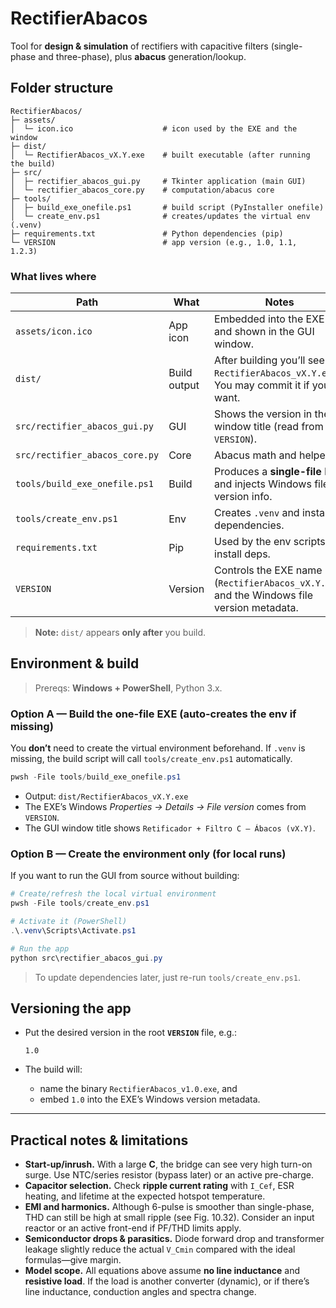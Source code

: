 # RectifierAbacos

Tool for **design & simulation** of rectifiers with capacitive filters (single-phase and three-phase), plus **abacus** generation/lookup.

## Folder structure

```text
RectifierAbacos/
├─ assets/
│  └─ icon.ico                    # icon used by the EXE and the window
├─ dist/
│  └─ RectifierAbacos_vX.Y.exe    # built executable (after running the build)
├─ src/
│  ├─ rectifier_abacos_gui.py     # Tkinter application (main GUI)
│  └─ rectifier_abacos_core.py    # computation/abacus core
├─ tools/
│  ├─ build_exe_onefile.ps1       # build script (PyInstaller onefile)
│  └─ create_env.ps1              # creates/updates the virtual env (.venv)
├─ requirements.txt               # Python dependencies (pip)
└─ VERSION                        # app version (e.g., 1.0, 1.1, 1.2.3)
```

### What lives where

| Path                           | What         | Notes                                                                                     |
| ------------------------------ | ------------ | ----------------------------------------------------------------------------------------- |
| `assets/icon.ico`              | App icon     | Embedded into the EXE and shown in the GUI window.                                        |
| `dist/`                        | Build output | After building you’ll see `RectifierAbacos_vX.Y.exe`. You may commit it if you want.      |
| `src/rectifier_abacos_gui.py`  | GUI          | Shows the version in the window title (read from `VERSION`).                              |
| `src/rectifier_abacos_core.py` | Core         | Abacus math and helpers.                                                                  |
| `tools/build_exe_onefile.ps1`  | Build        | Produces a **single-file** EXE and injects Windows file version info.                     |
| `tools/create_env.ps1`         | Env          | Creates `.venv` and installs dependencies.                                                |
| `requirements.txt`             | Pip          | Used by the env scripts to install deps.                                                  |
| `VERSION`                      | Version      | Controls the EXE name (`RectifierAbacos_vX.Y.exe`) and the Windows file version metadata. |

> **Note:** `dist/` appears **only after** you build.

## Environment & build

> Prereqs: **Windows + PowerShell**, Python 3.x.

### Option A — Build the one-file EXE (auto-creates the env if missing)

You **don’t** need to create the virtual environment beforehand. If `.venv` is missing, the build script will call `tools/create_env.ps1` automatically.

```powershell
pwsh -File tools/build_exe_onefile.ps1
```

* Output: `dist/RectifierAbacos_vX.Y.exe`
* The EXE’s Windows *Properties → Details → File version* comes from `VERSION`.
* The GUI window title shows `Retificador + Filtro C — Ábacos (vX.Y)`.

### Option B — Create the environment **only** (for local runs)

If you want to run the GUI from source without building:

```powershell
# Create/refresh the local virtual environment
pwsh -File tools/create_env.ps1

# Activate it (PowerShell)
.\.venv\Scripts\Activate.ps1

# Run the app
python src\rectifier_abacos_gui.py
```

> To update dependencies later, just re-run `tools/create_env.ps1`.

## Versioning the app

* Put the desired version in the root **`VERSION`** file, e.g.:

  ```
  1.0
  ```
* The build will:

  * name the binary `RectifierAbacos_v1.0.exe`, and
  * embed `1.0` into the EXE’s Windows version metadata.
---

## Practical notes & limitations

* **Start-up/inrush.** With a large **C**, the bridge can see very high turn-on surge. Use NTC/series resistor (bypass later) or an active pre-charge.
* **Capacitor selection.** Check **ripple current rating** with `I_Cef`, ESR heating, and lifetime at the expected hotspot temperature.
* **EMI and harmonics.** Although 6-pulse is smoother than single-phase, THD can still be high at small ripple (see Fig. 10.32). Consider an input reactor or an active front-end if PF/THD limits apply.
* **Semiconductor drops & parasitics.** Diode forward drop and transformer leakage slightly reduce the actual `V_Cmin` compared with the ideal formulas—give margin.
* **Model scope.** All equations above assume **no line inductance** and **resistive load**. If the load is another converter (dynamic), or if there’s line inductance, conduction angles and spectra change.